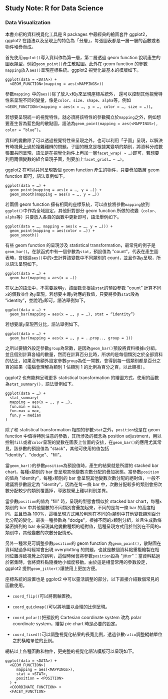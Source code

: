 ## Study Note: R for Data Science

### Data Visualization

本書介紹的資料視覺化工具是 R packages 中最經典的繪圖套件 ggplot2，ggplot2 在語法以及呈現上的特色為「分層」，每張圖表都是一層一層的函數或者物件堆疊而成。

首先使用```ggplot()```導入資料作為第一層，第二層透過 geom function 說明產生的圖表類型，例如```geom_point()```產生散點圖。此外在 geom function 的參數```mapping```放入```aes()```呈現座標系統。ggplot2 視覺化最基本的模版如下。

```
ggplot(data = <DATA>) +
  <GEOM_FUNCTION>(mapping = aes(<MAPPINGS>))
```

參數```mapping ```中的```aes()```除了放入```x```和```y```來呈現座標系統外， 還可以控制其他視覺特性來呈現不同的變量，像是```color```、```size```、```shape```、```alpha```等，例如```<GEOM_FUNCTION>(mapping = aes(x = …, y = …, color = …, size = …))```。

若想要呈現統一的視覺特性，就必須將該特性的參數獨立於```mapping```之外，例如想要產生皆為藍色點的散點圖，語法為```geom_point(mapping = aes(<MAPPINGS>), color = “blue”)```。

資料的變數除了可以透過視覺特性來呈現之外，也可以利用「子圖」呈現，以解決有時視覺上過於複雜難辨的問題。子圖的概念是根據某變項的類別，將資料分成數張圖共同呈現，語法是在視覺化物件上再加一層```facet_wrap( ~ …)```即可，若想要利用兩個變數的組合呈現子圖，則要加上```facet_grid(… ~ …)```。

ggplot2 在可以共同呈現數個 geom function 產生的物件，只要疊加數層 geom function 即可，語法舉例如下。

```
ggplot(data = …) +
  geom_point(mapping = aes(x = …, y = …)) +
  geom_smooth(mapping = aes(x = …, y = …))
```

若兩個 geom function 擁有相同的座標系統，可以直接將參數```mapping```放到```ggplot()```中作為全域設定，其他針對部分 geom function 所做的改變（```color```、```alpha```等）只要放入各自的函數中更新即可，語法舉例如下。

```
ggplot(data = …, mapping = aes(x = …, y = …))) +
  geom_point(mapping = aes(color = …)) +
  geom_smooth()
```

有些 geom function 的呈現涉及 statistical transformation，最常見的例子是```geom_bar()```。在該函式中有一個參數為```stat```，預設值為 ”count”，代表在產生圖表時，會根據```aes()```中的```x```去計算該變數中不同類別的 count，並且作為```y```呈現，所以語法呈現如下。

```
ggplot(data = …) +
  geom_bar(mapping = aes(x = …))
```

在以上的語法中，不需要說明```y```，該函數會根據```stat```的預設參數 ”count” 計算不同```x```的個數並作為```y```呈現。若想要主導```y```對應的數值，只要將參數```stat```設為 ”identity”，並說明```y```即可，語法舉例如下。

```
ggplot(data = …) + 
  geom_bar(mapping = aes(x = …, y = …), stat = “identity”)
```

若想要讓```y```呈現百分比，語法舉例如下。

```
ggplot(data = …) + 
  geom_bar(mapping = aes(x = …, y = ..prop.., group = 1))
```

之所以要額外設定參數```group```為常數，是因為```geom_bar()```預設將資料根據```x```分組，並且個別計算各組的數量，然而在計算百分比時，所求的是每個類別之於全部資料的佔比，如果沒有額外設定參數```group```為任一常數，會得到每一個類別都是百分之百的結果（電腦會理解為類別 1 佔類別 1 的比例為百分之百，以此類推）。

ggplot2 也有能夠呈現更多 statistical transformation 的繪圖方式，使用的函數為```stat_summary()```，語法舉例如下。

```
ggplot(data = …) +
  stat_summary(
  mapping = aes(x = …, y = …),
  fun.min = min,
  fun.max = max,
  fun.y = median
)
```

除了和 statistical transformation 相關的參數```stat```之外，```position```也是在 geom function 中值得特別注意的參數，其所涉及的概念為 position adjustment，用以控制```fill```或者```color```呈現的變數在圖表上位置的安排，在```geom_bar()```的應用尤其常見，該參數的預設值為 "stack"，其他可使用的值包括 "identity"、"dodge"、"fill"。

當```geom_bar()```的參數```position```為預設值時，產生的結果就是所謂的 stacked bar chart，每種```x```類別的 bar 會呈現其他變數次數分配的疊加狀態。當參數```position```的值為 "identity"，每種```x```類別的 bar 會呈現其他變數次數分配的絕對值，一般不建議將參數設定為  "identity"，因為在每一條 bar 中，次數分配較多的類別會把次數分配較少的類別覆蓋掉，導致視覺上難以判別差異。

當參數```position```的值為 "fill" 時，呈現的型態會類似於 stacked bar chart，每種```x```類別的 bar 中其他變數的不同類別會疊加起來，不同的是每一條 bar 的高度相同，並且皆為 100%，這種呈現方式用於判別在不同的```x```類別中其他變數類別百分比分配的變化。最後一種參數為 "dodge"，根據不同的```x```類別分組，並且生成數條緊密排列的 bar 來呈現其他變數種類的絕對值，這種呈現方式用於判別在不同的```x```類別中，其他變數的次數分配情形。

另外一種常見可調整參數```position```的 geom function 為```geom_point()```，散點圖在資料點過多時經常會出現 overplotting 的問題，也就是數個資料點重複繪製在相同位置導致視覺上的誤判，這個時候會將參數```position```設為 "jitter"：當資料點過於密集時，會將資料點隨機地小幅度移動。由於這是相當常用的參數設定，ggplot2 提供```geom_jitter()```讓使用上更加方便。

座標系統的設置也是 ggplot2 中可以靈活調整的部分，以下直接介紹數個常見的函數使用。

* ```coord_flip()```可以將兩軸置換。

* ```coord_quickmap()```可以將地圖以合理的比例呈現。

* ```coord_polar()```把預設的 Cartesian coordinate system 改為 polar coordinate system，繪製 pie chart 時是必要的設定。

* ```coord_fixed()```可以調整視覺化結果的長寬比例，透過參數```ratio```調整縱軸單位之於橫軸單位的比例。

總結以上各種函數和物件，更完整的視覺化語法模版可以呈現如下。

```
ggplot(data = <DATA>) + 
  <GEOM_FUNCTION>(
     mapping = aes(<MAPPINGS>),
     stat = <STAT>, 
     position = <POSITION>
  ) +
  <COORDINATE_FUNCTION> +
  <FACET_FUNCTION>
```
